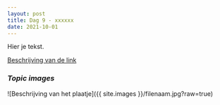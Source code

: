 ```yaml
---
layout: post
title: Dag 9 - xxxxxx
date: 2021-10-01
---
```

Hier je tekst.

[Beschrijving van de link](http://example.com)  

### *Topic images*  

![Beschrijving van het plaatje]({{ site.images }}/filenaam.jpg?raw=true)
